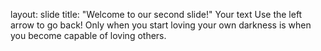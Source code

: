 layout: slide
title: "Welcome to our second slide!"
Your text
Use the left arrow to go back!
Only when you start loving your own darkness is when you become capable of loving others.
